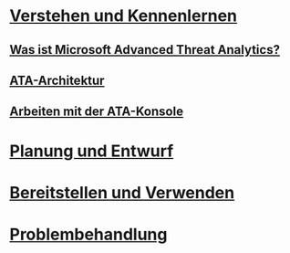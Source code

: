 # [Verstehen und Kennenlernen](what-is-ata.md)
## [Was ist Microsoft Advanced Threat Analytics?](what-is-ata.md)
## [ATA-Architektur](ata-architecture.md)
## [Arbeiten mit der ATA-Konsole](working-with-ata-console.md)
# [Planung und Entwurf](/advanced-threat-analytics/plandesign/ata-capacity-planning)
# [Bereitstellen und Verwenden](/advanced-threat-analytics/deployuse/install-ata)
# [Problembehandlung](/advanced-threat-analytics/troubleshoot/troubleshooting-ata-using-logs)


<!--HONumber=Apr16_HO2-->


